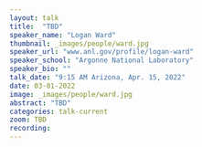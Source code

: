 ```yaml
---
layout: talk
title:  "TBD"
speaker_name: "Logan Ward" 
thumbnail: _images/people/ward.jpg
speaker_url: "www.anl.gov/profile/logan-ward"
speaker_school: "Argonne National Laboratory"
speaker_bio: ""
talk_date: "9:15 AM Arizona, Apr. 15, 2022"
date: 03-01-2022
image: _images/people/ward.jpg
abstract: "TBD"
categories: talk-current
zoom: TBD
recording:
---
```


